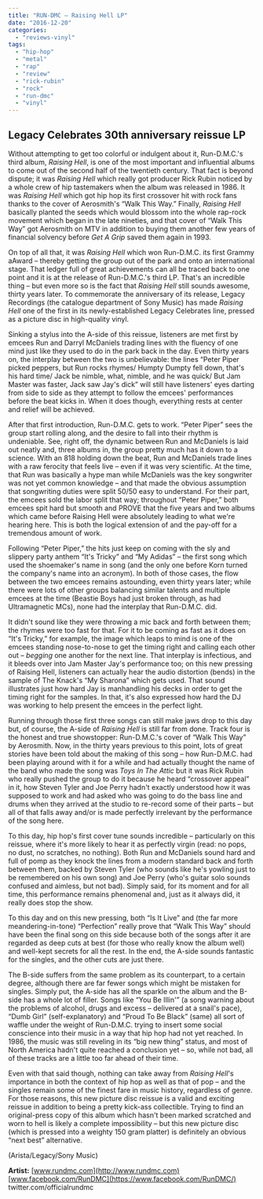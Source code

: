 ```yaml
---
title: "RUN-DMC – Raising Hell LP"
date: "2016-12-20"
categories: 
  - "reviews-vinyl"
tags: 
  - "hip-hop"
  - "metal"
  - "rap"
  - "review"
  - "rick-rubin"
  - "rock"
  - "run-dmc"
  - "vinyl"
---
```


## Legacy Celebrates 30th anniversary reissue LP

Without attempting to get too colorful or indulgent about it, Run-D.M.C.'s third album, _Raising Hell_, is one of the most important and influential albums to come out of the second half of the twentieth century. That fact is beyond dispute; it was _Raising Hell_ which really got producer Rick Rubin noticed by a whole crew of hip tastemakers when the album was released in 1986. It was _Raising Hell_ which got hip hop its first crossover hit with rock fans thanks to the cover of Aerosmith's “Walk This Way.” Finally, _Raising Hell_ basically planted the seeds which would blossom into the whole rap-rock movement which began in the late nineties, and that cover of “Walk This Way” got Aerosmith on MTV in addition to buying them another few years of financial solvency before _Get A Grip_ saved them again in 1993.

On top of all that, it was _Raising Hell_ which won Run-D.M.C. its first Grammy aAward – thereby getting the group out of the park and onto an international stage. That ledger full of great achievements can all be traced back to one point and it is at the release of Run-D.M.C.'s third LP. That's an incredible thing – but even more so is the fact that _Raising Hell_ still sounds awesome, thirty years later. To commemorate the anniversary of its release, Legacy Recordings (the catalogue department of Sony Music) has made _Raising Hell_ one of the first in its newly-established Legacy Celebrates line, pressed as a picture disc in high-quality vinyl.

Sinking a stylus into the A-side of this reissue, listeners are met first by emcees Run and Darryl McDaniels trading lines with the fluency of one mind just like they used to do in the park back in the day. Even thirty years on, the interplay between the two is unbelievable: the lines “Peter Piper picked peppers, but Run rocks rhymes/ Humpty Dumpty fell down, that's his hard time/ Jack be nimble, what, nimble, and he was quick/ But Jam Master was faster, Jack saw Jay's dick” will still have listeners' eyes darting from side to side as they attempt to follow the emcees' performances before the beat kicks in. When it does though, everything rests at center and relief will be achieved.

After that first introduction, Run-D.M.C. gets to work. “Peter Piper” sees the group start rolling along, and the desire to fall into their rhythm is undeniable. See, right off, the dynamic between Run and McDaniels is laid out neatly and, three albums in, the group pretty much has it down to a science. With an 818 holding down the beat, Run and McDaniels trade lines with a raw ferocity that feels live – even if it was very scientific. At the time, that Run was basically a hype man while McDaniels was the key songwriter was not yet common knowledge – and that made the obvious assumption that songwriting duties were split 50/50 easy to understand. For their part, the emcees sold the labor split that way; throughout “Peter Piper,” both emcees spit hard but smooth and PROVE that the five years and two albums which came before Raising Hell were absolutely leading to what we're hearing here. This is both the logical extension of and the pay-off for a tremendous amount of work.

Following “Peter Piper,” the hits just keep on coming with the sly and slippery party anthem “It's Tricky” and “My Adidas” – the first song which used the shoemaker's name in song (and the only one before Korn turned the company's name into an acronym). In both of those cases, the flow between the two emcees remains astounding, even thirty years later; while there were lots of other groups balancing similar talents and multiple emcees at the time (Beastie Boys had just broken through, as had Ultramagnetic MCs), none had the interplay that Run-D.M.C. did.

It didn't sound like they were throwing a mic back and forth between them; the rhymes were too fast for that. For it to be coming as fast as it does on “It's Tricky,” for example, the image which leaps to mind is one of the emcees standing nose-to-nose to get the timing right and calling each other out – _begging_ one another for the next line. That interplay is infectious, and it bleeds over into Jam Master Jay's performance too; on this new pressing of Raising Hell, listeners can actually hear the audio distortion (bends) in the sample of The Knack's “My Sharona” which gets used. That sound illustrates just how hard Jay is manhandling his decks in order to get the timing right for the samples. In that, it's also expressed how hard the DJ was working to help present the emcees in the perfect light.

Running through those first three songs can still make jaws drop to this day but, of course, the A-side of _Raising Hell_ is still far from done. Track four is the honest and true showstopper: Run-D.M.C.'s cover of “Walk This Way” by Aerosmith. Now, in the thirty years previous to this point, lots of great stories have been told about the making of this song – how Run-D.M.C. had been playing around with it for a while and had actually thought the name of the band who made the song was _Toys In The Attic_ but it was Rick Rubin who really pushed the group to do it because he heard “crossover appeal” in it, how Steven Tyler and Joe Perry hadn't exactly understood how it was supposed to work and had asked who was going to do the bass line and drums when they arrived at the studio to re-record some of their parts – but all of that falls away and/or is made perfectly irrelevant by the performance of the song here.

To this day, hip hop's first cover tune sounds incredible – particularly on this reissue, where it's more likely to hear it as perfectly virgin (read: no pops, no dust, no scratches, no nothing). Both Run and McDaniels sound hard and full of pomp as they knock the lines from a modern standard back and forth between them, backed by Steven Tyler (who sounds like he's yowling just to be remembered on his own song) and Joe Perry (who's guitar solo sounds confused and aimless, but not bad). Simply said, for its moment and for all time, this performance remains phenomenal and, just as it always did, it really does stop the show.

To this day and on this new pressing, both “Is It Live” and (the far more meandering-in-tone) “Perfection” really prove that “Walk This Way” should have been the final song on this side because both of the songs after it are regarded as deep cuts at best (for those who really know the album well) and well-kept secrets for all the rest. In the end, the A-side sounds fantastic for the singles, and the other cuts are just there.

The B-side suffers from the same problem as its counterpart, to a certain degree, although there are far fewer songs which might be mistaken for singles. Simply put, the A-side has all the sparkle on the album and the B-side has a whole lot of filler. Songs like “You Be Illin'” (a song warning about the problems of alcohol, drugs and excess – delivered at a snail's pace), “Dumb Girl” (self-explanatory) and “Proud To Be Black” (same) all sort of waffle under the weight of Run-D.M.C. trying to insert some social conscience into their music in a way that hip hop had not yet reached. In 1986, the music was still reveling in its “big new thing” status, and most of North America hadn't quite reached a conclusion yet – so, while not bad, all of these tracks are a little too far ahead of their time.

Even with that said though, nothing can take away from _Raising Hell_'s importance in both the context of hip hop as well as that of pop – and the singles remain some of the finest fare in music history, regardless of genre. For those reasons, this new picture disc reissue is a valid and exciting reissue in addition to being a pretty kick-ass collectible. Trying to find an original-press copy of this album which hasn't been marked scratched and worn to hell is likely a complete impossibility – but this new picture disc (which is pressed into a weighty 150 gram platter) is definitely an obvious “next best” alternative.

(Arista/Legacy/Sony Music)

**Artist:** [www.rundmc.com](http://www.rundmc.com) [www.facebook.com/RunDMC](https://www.facebook.com/RunDMC/) twitter.com/officialrundmc
